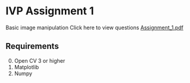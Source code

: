 # IVP Assignment 1

Basic image manipulation
Click here to view questions [Assignment_1.pdf](Assignment1.pdf)

## Requirements

0. Open CV 3 or higher
0. Matplotlib
0. Numpy

